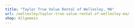 ```yaml
---
title: "Taylor True Value Rental of Wellesley, MA"
url: /wellesley/taylor-true-value-rental-of-wellesley-ma/
shop: Allgemein
---
```

